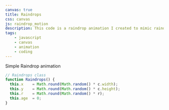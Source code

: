 ```yaml
---
canvas: true
title: Raindrops
css: canvas
js: raindrop_motion
description: This code is a raindrop animation I created to mimic raindrop on water with ripples fading as it radiate out.
tags:
    - javascript
    - canvas
    - animation
    - coding
---
```



Simple Raindrop animation

```javascript
// Raindrops class
function Raindrops() {
  this.x    = Math.round(Math.random() * c.width);
  this.y    = Math.round(Math.random() * c.height);
  this.r    = Math.round(Math.random() * r);
  this.age  = 0;
}
```




<!-- There is a screensaver of this code. It's written in Objective-C for macOS. The code is located here. -->
